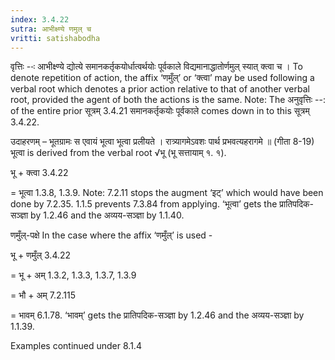 ```yaml
---
index: 3.4.22
sutra: आभीक्ष्ण्ये णमुल् च
vritti: satishabodha
---
```






वृत्तिः --ः आभीक्ष्ण्ये द्योत्‍ये समानकर्तृकयोर्धात्‍वर्थयोः पूर्वकाले विद्यमानाद्धातोर्णमुल् स्‍यात् क्‍त्‍वा च । To denote repetition of action, the affix ‘णमुँल्’ or ‘क्‍त्‍वा’ may be used following a verbal root which denotes a prior action relative to that of another verbal root, provided the agent of both the actions is the same. Note: The अनुवृत्तिः --: of the entire prior सूत्रम् 3.4.21 समानकर्तृकयोः पूर्वकाले comes down in to this सूत्रम् 3.4.22.


उदाहरणम् – भूतग्रामः स एवायं भूत्वा भूत्वा प्रलीयते । रात्र्यागमेऽवशः पार्थ प्रभवत्यहरागमे ॥ (गीता 8-19) भूत्वा is derived from the verbal root √भू (भू सत्तायाम् १. १).


भू + क्त्वा 3.4.22

= भूत्वा 1.3.8, 1.3.9. Note: 7.2.11 stops the augment ‘इट्’ which would have been done by 7.2.35. 1.1.5 prevents 7.3.84 from applying. ‘भूत्वा’ gets the प्रातिपदिक-सञ्ज्ञा by 1.2.46 and the अव्यय-सञ्ज्ञा by 1.1.40.


णमुँल्-पक्षे In the case where the affix ‘णमुँल्’ is used -

भू + णमुँल् 3.4.22

= भू + अम् 1.3.2, 1.3.3, 1.3.7, 1.3.9

= भौ + अम् 7.2.115

= भावम् 6.1.78. ‘भावम्’ gets the प्रातिपदिक-सञ्ज्ञा by 1.2.46 and the अव्यय-सञ्ज्ञा by 1.1.39.


Examples continued under 8.1.4

